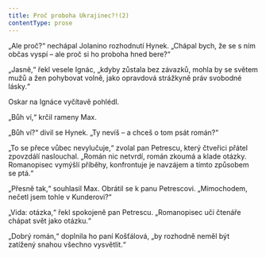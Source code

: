 ```yaml
---
title: Proč proboha Ukrajinec?!(2)
contentType: prose
---
```


<section>

„Ale proč?“ nechápal Jolanino rozhodnutí Hynek. „Chápal bych, že se s ním občas vyspí – ale proč si ho proboha hned bere?“

„Jasně,“ řekl vesele Ignác, „kdyby zůstala bez závazků, mohla by se světem mužů a žen pohybovat volně, jako opravdová strážkyně práv svobodné lásky.“

Oskar na Ignáce vyčítavě pohlédl.

„Bůh ví,“ krčil rameny Max.

„Bůh ví?“ divil se Hynek. „Ty nevíš – a chceš o tom psát román?“

„To se přece vůbec nevylučuje,“ zvolal pan Petrescu, který čtveřici přátel zpovzdálí naslouchal. „Román nic netvrdí, román zkoumá a klade otázky. Romanopisec vymýšlí příběhy, konfrontuje je navzájem a tímto způsobem se ptá.“

„Přesně tak,“ souhlasil Max. Obrátil se k panu Petrescovi. „Mimochodem, nečetl jsem tohle v Kunderovi?“

„Vida: otázka,“ řekl spokojeně pan Petrescu. „Romanopisec učí čtenáře chápat svět jako otázku.“

„Dobrý román,“ doplnila ho paní Košťálová, „by rozhodně neměl být zatížený snahou všechno vysvětlit.“

</section>
